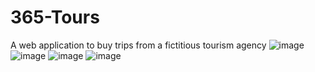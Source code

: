 # 365-Tours
A web application to buy trips from a fictitious tourism agency
![image](https://github.com/santiago-commit/365-Tours/assets/150873551/c3caa034-1d3d-45a3-b576-243ed755f879)
![image](https://github.com/santiago-commit/365-Tours/assets/150873551/9ed2b12f-7bf0-4590-95a0-57a9002e8216)
![image](https://github.com/santiago-commit/365-Tours/assets/150873551/1b4b756c-367d-4d74-856d-82629054aba1)
![image](https://github.com/santiago-commit/365-Tours/assets/150873551/93af98b1-58bd-4bc0-a20d-e3a771f9d385)
